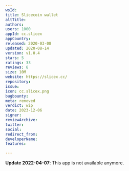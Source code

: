 ```yaml
---
wsId: 
title: Slicecoin wallet
altTitle: 
authors: 
users: 1000
appId: cc.slicex
appCountry: 
released: 2020-03-08
updated: 2020-08-14
version: v1.0.4
stars: 5
ratings: 33
reviews: 8
size: 10M
website: https://slicex.cc/
repository: 
issue: 
icon: cc.slicex.png
bugbounty: 
meta: removed
verdict: wip
date: 2023-12-06
signer: 
reviewArchive: 
twitter: 
social: 
redirect_from: 
developerName: 
features: 

---
```


**Update 2022-04-07**: This app is not available anymore.

